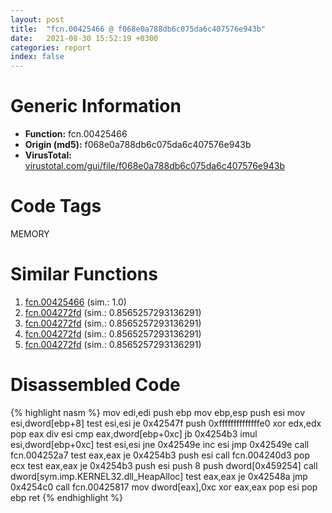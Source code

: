 ```yaml
---
layout: post
title:  "fcn.00425466 @ f068e0a788db6c075da6c407576e943b"
date:   2021-08-30 15:52:19 +0300
categories: report
index: false
---
```


# Generic Information
- **Function:** fcn.00425466
- **Origin (md5):** f068e0a788db6c075da6c407576e943b
- **VirusTotal:** [virustotal.com/gui/file/f068e0a788db6c075da6c407576e943b][virustotal_ref]

# Code Tags
<span class="tag" id="MEMORY">MEMORY</span>


# Similar Functions

1. [fcn.00425466][similar_1_ref] (sim.: 1.0)
2. [fcn.004272fd][similar_2_ref] (sim.: 0.8565257293136291)
3. [fcn.004272fd][similar_3_ref] (sim.: 0.8565257293136291)
4. [fcn.004272fd][similar_4_ref] (sim.: 0.8565257293136291)
5. [fcn.004272fd][similar_5_ref] (sim.: 0.8565257293136291)


# Disassembled Code

{% highlight nasm %}
mov edi,edi
push ebp
mov ebp,esp
push esi
mov esi,dword[ebp+8]
test esi,esi
je 0x42547f
push 0xffffffffffffffe0
xor edx,edx
pop eax
div esi
cmp eax,dword[ebp+0xc]
jb 0x4254b3
imul esi,dword[ebp+0xc]
test esi,esi
jne 0x42549e
inc esi
jmp 0x42549e
call fcn.004252a7
test eax,eax
je 0x4254b3
push esi
call fcn.004240d3
pop ecx
test eax,eax
je 0x4254b3
push esi
push 8
push dword[0x459254]
call dword[sym.imp.KERNEL32.dll_HeapAlloc]
test eax,eax
je 0x42548a
jmp 0x4254c0
call fcn.00425817
mov dword[eax],0xc
xor eax,eax
pop esi
pop ebp
ret 
{% endhighlight %}


[similar_1_ref]: /report/fcn.00425466@e02c832a2c768752009e071574e12967
[similar_2_ref]: /report/fcn.004272fd@adc325bca51b67a67785e7e986af8b4d
[similar_3_ref]: /report/fcn.004272fd@114b798bcd6c8d19f121c452bc20962c
[similar_4_ref]: /report/fcn.004272fd@143c2afed0cb206e05faa28fca4f35ef
[similar_5_ref]: /report/fcn.004272fd@ba43b6424fa5ab5a7e33f51cc7b110a4
[virustotal_ref]: https://www.virustotal.com/gui/file/f068e0a788db6c075da6c407576e943b